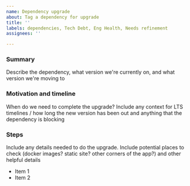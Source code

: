 ```yaml
---
name: Dependency upgrade
about: Tag a dependency for upgrade
title: ''
labels: dependencies, Tech Debt, Eng Health, Needs refinement
assignees: ''

---
```


### Summary

Describe the dependency, what version we're currently on, and what version we're moving to

### Motivation and timeline

When do we need to complete the upgrade? Include any context for LTS timelines / how long the new version has been out
and anything that the dependency is blocking

### Steps

Include any details needed to do the upgrade. Include potential places to check (docker images? static site? other
corners of the app?) and other helpful details

- Item 1
- Item 2
